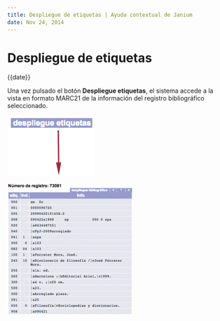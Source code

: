 ```yaml
---
title: Despliegue de etiquetas | Ayuda contextual de Janium
date: Nov 24, 2014
---
```


# Despliegue de etiquetas

{{date}}

Una vez pulsado el botón **Despliegue etiquetas**, el sistema accede a
la vista en formato MARC21 de la información del registro bibliográfico
seleccionado.

[<img src="boton_despliegue_etiquetas.png" alt="wpid-Boton_despliegue_etiquetas.png" class="alignnone" width="198" height="138">](boton_despliegue_etiquetas.png)

[<img src="pantalla_despliegue_etiquetas.png" alt="wpid-Pantalla_despliegue_etiquetas.png" class="alignnone" width="286" height="300">](pantalla_despliegue_etiquetas.png)

